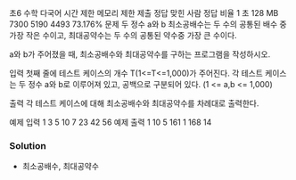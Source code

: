 초6 수학 다국어
시간 제한	메모리 제한	제출	정답	맞힌 사람	정답 비율
1 초	128 MB	7300	5190	4493	73.176%
문제
두 정수 a와 b 최소공배수는 두 수의 공통된 배수 중 가장 작은 수이고, 최대공약수는 두 수의 공통된 약수중 가장 큰 수이다.

a와 b가 주어졌을 때, 최소공배수와 최대공약수를 구하는 프로그램을 작성하시오.

입력
첫째 줄에 테스트 케이스의 개수 T(1<=T<=1,000)가 주어진다. 각 테스트 케이스는 두 정수 a와 b로 이루어져 있고, 공백으로 구분되어 있다. (1 <= a,b <= 1,000)

출력
각 테스트 케이스에 대해 최소공배수와 최대공약수를 차례대로 출력한다.

예제 입력 1 
3
5 10
7 23
42 56
예제 출력 1 
10 5
161 1
168 14

### Solution
- 최소공배수, 최대공약수